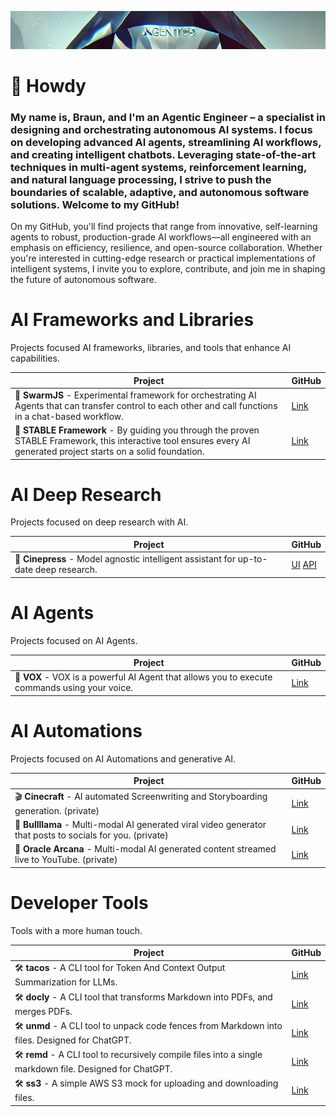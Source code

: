 ![Howdy](https://github.com/brngdsn/brngdsn/blob/main/agentics.png?raw=true)

# 👋 Howdy

### My name is, Braun, and I'm an Agentic Engineer – a specialist in designing and orchestrating autonomous AI systems. I focus on developing advanced AI agents, streamlining AI workflows, and creating intelligent chatbots. Leveraging state-of-the-art techniques in multi-agent systems, reinforcement learning, and natural language processing, I strive to push the boundaries of scalable, adaptive, and autonomous software solutions. Welcome to my GitHub!

On my GitHub, you'll find projects that range from innovative, self-learning agents to robust, production-grade AI workflows—all engineered with an emphasis on efficiency, resilience, and open-source collaboration. Whether you're interested in cutting-edge research or practical implementations of intelligent systems, I invite you to explore, contribute, and join me in shaping the future of autonomous software.

# AI Frameworks and Libraries

Projects focused AI frameworks, libraries, and tools that enhance AI capabilities.

| Project | GitHub |
| --- | --- |
| 🐝 **SwarmJS** - Experimental framework for orchestrating AI Agents that can transfer control to each other and call functions in a chat-based workflow. | [Link](https://github.com/brngdsn/swarm-js) |
| 📐 **STABLE Framework** - By guiding you through the proven STABLE Framework, this interactive tool ensures every AI generated project starts on a solid foundation. | [Link](https://github.com/brngdsn/stable) |

# AI Deep Research

Projects focused on deep research with AI.

| Project | GitHub |
| --- | --- |
| 📝 **Cinepress** - Model agnostic intelligent assistant for up-to-date deep research. | [UI](https://github.com/brngdsn/cinepress-ui) [API](https://github.com/brngdsn/cinepress-api) |

# AI Agents

Projects focused on AI Agents.

| Project | GitHub |
| --- | --- |
| 🤖 **VOX** - VOX is a powerful AI Agent that allows you to execute commands using your voice. | [Link](https://github.com/brngdsn/vox) |

# AI Automations

Projects focused on AI Automations and generative AI.

| Project | GitHub |
| --- | --- |
| 🎬 **Cinecraft** - AI automated Screenwriting and Storyboarding generation. (private) | [Link](https://github.com/brngdsn/oracle-arcana) |
| 🎥 **Bullllama** - Multi-modal AI generated viral video generator that posts to socials for you. (private) | [Link](https://github.com/brngdsn/bullllama) |
| 🔮 **Oracle Arcana** - Multi-modal AI generated content streamed live to YouTube. (private) | [Link](https://github.com/brngdsn/oracle-arcana) |

# Developer Tools

Tools with a more human touch.

| Project | GitHub |
| --- | --- |
| 🛠️ **tacos** - A CLI tool for Token And Context Output Summarization for LLMs. | [Link](https://github.com/brngdsn/tacos) |
| 🛠️ **docly** - A CLI tool that transforms Markdown into PDFs, and merges PDFs. | [Link](https://github.com/brngdsn/docly) |
| 🛠️ **unmd** - A CLI tool to unpack code fences from Markdown into files. Designed for ChatGPT. | [Link](https://github.com/brngdsn/unmd) |
| 🛠️ **remd** - A CLI tool to recursively compile files into a single markdown file. Designed for ChatGPT. | [Link](https://github.com/brngdsn/remd) |
| 🛠️ **ss3** - A simple AWS S3 mock for uploading and downloading files. | [Link](https://github.com/brngdsn/remd) |

<!-- 

# AI Assistants
-->

<!-- ## Hi there 👋 -->
<!--
**brngdsn/brngdsn** is a ✨ _special_ ✨ repository because its `README.md` (this file) appears on your GitHub profile.

Here are some ideas to get you started:

- 🔭 I’m currently working on ...
- 🌱 I’m currently learning ...
- 👯 I’m looking to collaborate on ...
- 🤔 I’m looking for help with ...
- 💬 Ask me about ...
- 📫 How to reach me: ...
- 😄 Pronouns: ...
- ⚡ Fun fact: ...
-->
